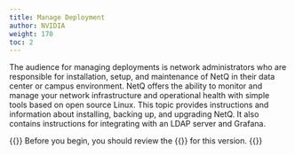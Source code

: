 ```yaml
---
title: Manage Deployment
author: NVIDIA
weight: 170
toc: 2
---
```


The audience for managing deployments is network administrators who are responsible for installation, setup, and maintenance of NetQ in their data center or campus environment. NetQ offers the ability to monitor and manage your network infrastructure and operational health with simple tools based on open source Linux. This topic provides instructions and information about installing, backing up, and upgrading NetQ. It also contains instructions for integrating with an LDAP server and Grafana.

{{<notice tip>}}
Before you begin, you should review the {{<link title="NVIDIA Cumulus NetQ 4.1 Release Notes" text="release notes">}} for this version.
{{</notice>}}
